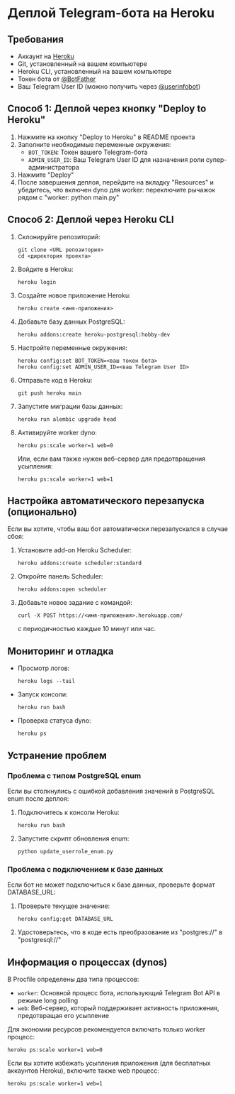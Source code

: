 # Деплой Telegram-бота на Heroku

## Требования
- Аккаунт на [Heroku](https://heroku.com)
- Git, установленный на вашем компьютере
- Heroku CLI, установленный на вашем компьютере
- Токен бота от [@BotFather](https://t.me/BotFather)
- Ваш Telegram User ID (можно получить через [@userinfobot](https://t.me/userinfobot))

## Способ 1: Деплой через кнопку "Deploy to Heroku"

1. Нажмите на кнопку "Deploy to Heroku" в README проекта
2. Заполните необходимые переменные окружения:
   - `BOT_TOKEN`: Токен вашего Telegram-бота
   - `ADMIN_USER_ID`: Ваш Telegram User ID для назначения роли супер-администратора
3. Нажмите "Deploy"
4. После завершения деплоя, перейдите на вкладку "Resources" и убедитесь, что включен dyno для worker: переключите рычажок рядом с "worker: python main.py"

## Способ 2: Деплой через Heroku CLI

1. Склонируйте репозиторий:
   ```
   git clone <URL репозитория>
   cd <директория проекта>
   ```

2. Войдите в Heroku:
   ```
   heroku login
   ```

3. Создайте новое приложение Heroku:
   ```
   heroku create <имя-приложения>
   ```

4. Добавьте базу данных PostgreSQL:
   ```
   heroku addons:create heroku-postgresql:hobby-dev
   ```

5. Настройте переменные окружения:
   ```
   heroku config:set BOT_TOKEN=<ваш токен бота>
   heroku config:set ADMIN_USER_ID=<ваш Telegram User ID>
   ```

6. Отправьте код в Heroku:
   ```
   git push heroku main
   ```

7. Запустите миграции базы данных:
   ```
   heroku run alembic upgrade head
   ```

8. Активируйте worker dyno:
   ```
   heroku ps:scale worker=1 web=0
   ```

   Или, если вам также нужен веб-сервер для предотвращения усыпления:
   ```
   heroku ps:scale worker=1 web=1
   ```

## Настройка автоматического перезапуска (опционально)

Если вы хотите, чтобы ваш бот автоматически перезапускался в случае сбоя:

1. Установите add-on Heroku Scheduler:
   ```
   heroku addons:create scheduler:standard
   ```

2. Откройте панель Scheduler:
   ```
   heroku addons:open scheduler
   ```

3. Добавьте новое задание с командой:
   ```
   curl -X POST https://<имя-приложения>.herokuapp.com/
   ```
   с периодичностью каждые 10 минут или час.

## Мониторинг и отладка

- Просмотр логов:
  ```
  heroku logs --tail
  ```

- Запуск консоли:
  ```
  heroku run bash
  ```

- Проверка статуса dyno:
  ```
  heroku ps
  ```

## Устранение проблем

### Проблема с типом PostgreSQL enum

Если вы столкнулись с ошибкой добавления значений в PostgreSQL enum после деплоя:

1. Подключитесь к консоли Heroku:
   ```
   heroku run bash
   ```

2. Запустите скрипт обновления enum:
   ```
   python update_userrole_enum.py
   ```

### Проблема с подключением к базе данных

Если бот не может подключиться к базе данных, проверьте формат DATABASE_URL:

1. Проверьте текущее значение:
   ```
   heroku config:get DATABASE_URL
   ```

2. Удостоверьтесь, что в коде есть преобразование из "postgres://" в "postgresql://" 

## Информация о процессах (dynos)

В Procfile определены два типа процессов:
- `worker`: Основной процесс бота, использующий Telegram Bot API в режиме long polling
- `web`: Веб-сервер, который поддерживает активность приложения, предотвращая его усыпление

Для экономии ресурсов рекомендуется включать только worker процесс:
```
heroku ps:scale worker=1 web=0
```

Если вы хотите избежать усыпления приложения (для бесплатных аккаунтов Heroku), включите также web процесс:
```
heroku ps:scale worker=1 web=1
``` 